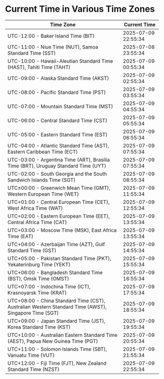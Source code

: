 # Current Time in Various Time Zones

| Time Zone | Current Time |
|-----------|--------------|
| UTC-12:00 - Baker Island Time (BIT) | 2025-07-09 22:55:34 |
| UTC-11:00 - Niue Time (NUT), Samoa Standard Time (SST) | 2025-07-08 23:55:34 |
| UTC-10:00 - Hawaii-Aleutian Standard Time (HAST), Tahiti Time (TAHT) | 2025-07-09 00:55:34 |
| UTC-09:00 - Alaska Standard Time (AKST) | 2025-07-09 02:55:34 |
| UTC-08:00 - Pacific Standard Time (PST) | 2025-07-09 03:55:34 |
| UTC-07:00 - Mountain Standard Time (MST) | 2025-07-09 04:55:34 |
| UTC-06:00 - Central Standard Time (CST) | 2025-07-09 05:55:34 |
| UTC-05:00 - Eastern Standard Time (EST) | 2025-07-09 06:55:34 |
| UTC-04:00 - Atlantic Standard Time (AST), Eastern Caribbean Time (ECT) | 2025-07-09 07:55:34 |
| UTC-03:00 - Argentina Time (ART), Brasília Time (BRT), Uruguay Standard Time (UYT) | 2025-07-09 07:55:34 |
| UTC-02:00 - South Georgia and the South Sandwich Islands Time (SGT) | 2025-07-09 08:55:34 |
| UTC±00:00 - Greenwich Mean Time (GMT), Western European Time (WET) | 2025-07-09 11:55:34 |
| UTC+01:00 - Central European Time (CET), West Africa Time (WAT) | 2025-07-09 12:55:34 |
| UTC+02:00 - Eastern European Time (EET), Central Africa Time (CAT) | 2025-07-09 13:55:34 |
| UTC+03:00 - Moscow Time (MSK), East Africa Time (EAT) | 2025-07-09 13:55:34 |
| UTC+04:00 - Azerbaijan Time (AZT), Gulf Standard Time (GST) | 2025-07-09 14:55:34 |
| UTC+05:00 - Pakistan Standard Time (PKT), Yekaterinburg Time (YEKT) | 2025-07-09 15:55:34 |
| UTC+06:00 - Bangladesh Standard Time (BST), Omsk Time (OMST) | 2025-07-09 16:55:34 |
| UTC+07:00 - Indochina Time (ICT), Krasnoyarsk Time (KRAT) | 2025-07-09 17:55:34 |
| UTC+08:00 - China Standard Time (CST), Australian Western Standard Time (AWST), Singapore Time (SGT) | 2025-07-09 18:55:34 |
| UTC+09:00 - Japan Standard Time (JST), Korea Standard Time (KST) | 2025-07-09 19:55:34 |
| UTC+10:00 - Australian Eastern Standard Time (AEST), Papua New Guinea Time (PGT) | 2025-07-09 20:55:34 |
| UTC+11:00 - Solomon Islands Time (SBT), Vanuatu Time (VUT) | 2025-07-09 21:55:34 |
| UTC+12:00 - Fiji Time (FJT), New Zealand Standard Time (NZST) | 2025-07-09 22:55:34 |
